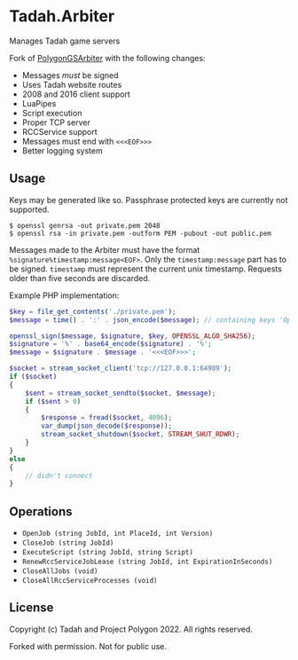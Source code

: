 # Tadah.Arbiter
Manages Tadah game servers

Fork of [PolygonGSArbiter](https://github.com/ProjectPolygon/PolygonGSArbiter) with the following changes:
- Messages *must* be signed
- Uses Tadah website routes
- 2008 and 2016 client support
- LuaPipes
- Script execution
- Proper TCP server
- RCCService support
- Messages must end with `<<<EOF>>>`
- Better logging system

## Usage

Keys may be generated like so. Passphrase protected keys are currently not supported.
```shell
$ openssl genrsa -out private.pem 2048
$ openssl rsa -in private.pem -outform PEM -pubout -out public.pem
```

Messages made to the Arbiter must have the format `%signature%timestamp:message<EOF>`. Only the `timestamp:message` part has to be signed. `timestamp` must represent the current unix timestamp. Requests older than five seconds are discarded.

Example PHP implementation:

```php
$key = file_get_contents('./private.pem');
$message = time() . ':' . json_encode($message); // containing keys 'Operation', 'JobId', ...

openssl_sign($message, $signature, $key, OPENSSL_ALGO_SHA256);
$signature = '%' . base64_encode($signature) . '%';
$message = $signature . $message . '<<<EOF>>>';

$socket = stream_socket_client('tcp://127.0.0.1:64989');
if ($socket)
{
    $sent = stream_socket_sendto($socket, $message);
    if ($sent > 0)
    {
        $response = fread($socket, 4096);
        var_dump(json_decode($response));
        stream_socket_shutdown($socket, STREAM_SHUT_RDWR);
    }
}
else
{
    // didn't connect
}
```

## Operations
- `OpenJob (string JobId, int PlaceId, int Version)`
- `CloseJob (string JobId)`
- `ExecuteScript (string JobId, string Script)`
- `RenewRccServiceJobLease (string JobId, int ExpirationInSeconds)`
- `CloseAllJobs (void)`
- `CloseAllRccServiceProcesses (void)`

## License
Copyright (c) Tadah and Project Polygon 2022. All rights reserved.

Forked with permission. Not for public use.
